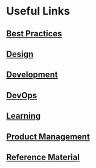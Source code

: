# Useful Links

## [Best Practices](./best-practices.md)

## [Design](./design.md)

## [Development](./development.md)

## [DevOps](./devops.md)

## [Learning](./learning.md)

## [Product Management](./product-management.md)

## [Reference Material](./reference-material.md)
